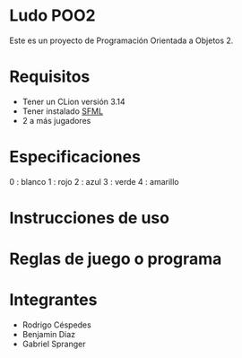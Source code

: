 # Ludo POO2

Este es un proyecto de Programación Orientada a Objetos 2.

# Requisitos

- Tener un CLion versión 3.14
- Tener instalado [SFML](https://www.sfml-dev.org/download.php)
- 2 a más jugadores

# Especificaciones

0 : blanco
1 : rojo
2 : azul
3 : verde
4 : amarillo

# Instrucciones de uso

# Reglas de juego o programa

# Integrantes

- Rodrigo Céspedes
- Benjamin Diaz
- Gabriel Spranger
